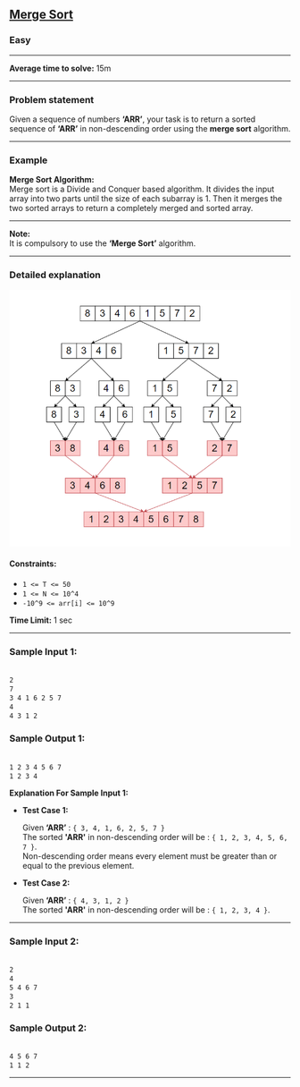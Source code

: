 ## [Merge Sort](https://codestudio-infra.codingninjas.com/studio/problems/merge-sort_920442?interviewProblemRedirection=true&search=Merge%20Sort)

### Easy

---

**Average time to solve:** 15m

---

### Problem statement

Given a sequence of numbers **‘ARR’**, your task is to return a sorted sequence of **‘ARR’** in non-descending order using the **merge sort** algorithm.

---

### Example

**Merge Sort Algorithm:**  
Merge sort is a Divide and Conquer based algorithm. It divides the input array into two parts until the size of each subarray is 1. Then it merges the two sorted arrays to return a completely merged and sorted array.

---

**Note:**  
It is compulsory to use the **‘Merge Sort’** algorithm.

---

### Detailed explanation

![Merge Sort Illustration](screenshot-87-6238.png)
#### Constraints:

- `1 <= T <= 50`
- `1 <= N <= 10^4`
- `-10^9 <= arr[i] <= 10^9`

**Time Limit:** 1 sec

---

### Sample Input 1:

```

2
7
3 4 1 6 2 5 7
4
4 3 1 2

```

### Sample Output 1:

```

1 2 3 4 5 6 7
1 2 3 4

```

**Explanation For Sample Input 1:**

- **Test Case 1:**

  Given **‘ARR’** : `{ 3, 4, 1, 6, 2, 5, 7 }`  
  The sorted **'ARR'** in non-descending order will be : `{ 1, 2, 3, 4, 5, 6, 7 }`.  
  Non-descending order means every element must be greater than or equal to the previous element.

- **Test Case 2:**

  Given **‘ARR’** : `{ 4, 3, 1, 2 }`  
  The sorted **'ARR'** in non-descending order will be : `{ 1, 2, 3, 4 }`.

---

### Sample Input 2:

```

2
4
5 4 6 7
3
2 1 1

```

### Sample Output 2:

```

4 5 6 7
1 1 2

```

---

